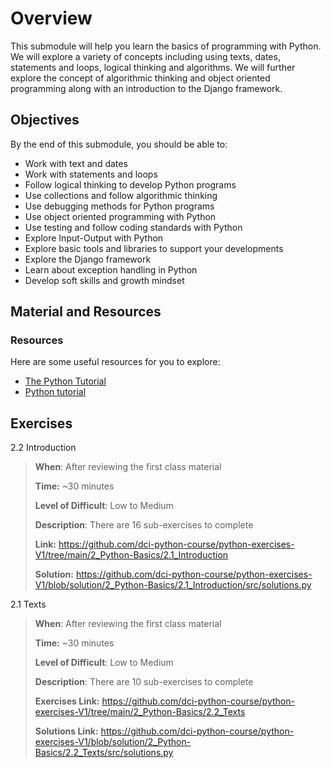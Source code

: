 # Overview

This submodule will help you learn the basics of programming with Python. We will explore a variety of concepts including using texts, dates, statements and loops, logical thinking and algorithms. We will further explore the concept of algorithmic thinking and object oriented programming along with an introduction to the Django framework.

## Objectives

By the end of this submodule, you should be able to:

* Work with text and dates
* Work with statements and loops
* Follow logical thinking to develop Python programs
* Use collections and follow algorithmic thinking
* Use debugging methods for Python programs
* Use object oriented programming with Python
* Use testing and follow coding standards with Python
* Explore Input-Output with Python
* Explore basic tools and libraries to support your developments
* Explore the Django framework
* Learn about exception handling in Python
* Develop soft skills and growth mindset

## Material and Resources

### Resources

Here are some useful resources for you to explore:

* [The Python Tutorial](https://docs.python.org/3/tutorial/)
* [Python tutorial](https://www.w3schools.com/python/)


## Exercises

2.2 Introduction

> **When**: After reviewing the first class material
>
> **Time:** ~30 minutes
>
> **Level of Difficult**: Low to Medium
>
> **Description**: There are 16 sub-exercises to complete
>
> **Link:** https://github.com/dci-python-course/python-exercises-V1/tree/main/2_Python-Basics/2.1_Introduction
>
> **Solution:** https://github.com/dci-python-course/python-exercises-V1/blob/solution/2_Python-Basics/2.1_Introduction/src/solutions.py

2.1 Texts

> **When**: After reviewing the first class material
>
> **Time:** ~30 minutes
>
> **Level of Difficult**: Low to Medium
>
> **Description**: There are 10 sub-exercises to complete
>
> **Exercises Link:** https://github.com/dci-python-course/python-exercises-V1/tree/main/2_Python-Basics/2.2_Texts
>
> **Solutions Link:** https://github.com/dci-python-course/python-exercises-V1/blob/solution/2_Python-Basics/2.2_Texts/src/solutions.py

